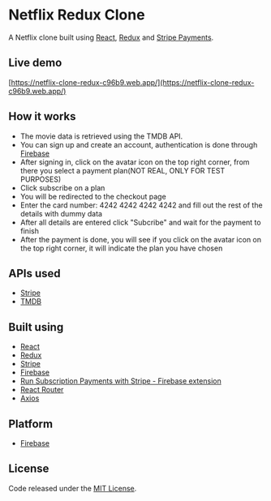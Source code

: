 # Netflix Redux Clone
A Netflix clone built using [React](https://reactjs.org/), [Redux](https://redux.js.org/) and [Stripe Payments](https://stripe.com/).

## Live demo
[https://netflix-clone-redux-c96b9.web.app/](https://netflix-clone-redux-c96b9.web.app/)

## How it works
- The movie data is retrieved using the TMDB API.
- You can sign up and create an account, authentication is done through [Firebase](https://firebase.google.com/)
- After signing in, click on the avatar icon on the top right corner, from there you select a payment plan(NOT REAL, ONLY FOR TEST PURPOSES)
- Click subscribe on a plan
- You will be redirected to the checkout page
- Enter the card number: 4242 4242 4242 4242 and fill out the rest of the details with dummy data
- After all details are entered click "Subcribe" and wait for the payment to finish
- After the payment is done, you will see if you click on the avatar icon on the top right corner, it will indicate the plan you have chosen

## APIs used 
- [Stripe](https://stripe.com/)
- [TMDB](https://www.themoviedb.org/)

## Built using
- [React](https://reactjs.org/)
- [Redux](https://redux.js.org/)
- [Stripe](https://stripe.com/)
- [Firebase](https://firebase.google.com/)
- [Run Subscription Payments with Stripe - Firebase extension](https://firebase.google.com/products/extensions/firestore-stripe-subscriptions)
- [React Router](https://reactrouter.com/)
- [Axios](https://github.com/axios/axios)

## Platform
- [Firebase](https://firebase.google.com/)

## License
Code released under the [MIT License](https://github.com/Tushar-Indurjeeth/Netflix-Clone-Redux/blob/master/LICENSE).
